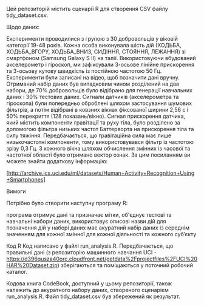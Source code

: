 
Цей репозиторій містить сценарії R для створення CSV файлу tidy_dataset.csv. 

Щодо даних:

Експерименти проводилися з групою з 30 добровольців у віковій категорії 19-48 років. 
Кожна особа виконувала шість дій (ХОДЬБА, ХОДЬБА_ВГОРУ, ХОДЬБА_ВНИЗ, СИДІННЯ, СТОЯННЯ, ЛЕЖАННЯ) зі смартфоном (Samsung Galaxy S II) на талії.
Використовуючи вбудований акселерометр і гіроскоп, ми зафіксували 3-осьове лінійне прискорення та 3-осьову кутову швидкість із постійною частотою 50 Гц. 
Експерименти були записані на відео, щоб позначити дані вручну. Отриманий набір даних був випадковим чином розділений на два набори, де 70% добровольців було 
відібрано для генерації навчальних даних і 30% тестових даних. Сигнали датчиків (акселерометра та гіроскопа) були попередньо оброблені шляхом застосування 
шумових фільтрів, а потім відібрані в ковзних вікнах фіксованої ширини 2,56 с і 50% перекриття (128 показань/вікно). Сигнал прискорення датчика, який містить 
компоненти гравітації та руху тіла, було розділено за допомогою фільтра низьких частот Баттерворта на прискорення тіла та силу тяжіння. Передбачається, що 
гравітаційна сила має лише низькочастотні компоненти, тому використовувався фільтр із частотою зрізу 0,3 Гц. З кожного вікна шляхом обчислення змінних із часової 
та частотної області було отримано вектор ознак.
За цим посиланням ви можете знайти додаткову інформацію:

[http://archive.ics.uci.edu/ml/datasets/Human+Activity+Recognition+Using+Smartphones]

Вимоги

Потрібно було створити наступну програму R:

програма отримує дані та призначає мітки, об'єднує тестові та навчальні набори даних, використовує описові назви дій для позначення дій у наборі даних
має акуратний набір даних із середнім значенням для кожної змінної для кожної діяльності та кожного суб’єкту

Код R
Код написано у файлі run_analysis.R. Передбачається, що правильні дані (з репозиторію машинного навчання UCI -
https://d396qusza40orc.cloudfront.net/getdata%2Fprojectfiles%2FUCI%20HAR%20Dataset.zip) зберігаються та поміщаються у поточний робочий каталог.

Кодова книга
CodeBook, доступний у цьому репозиторії, також належить до акуратного набору даних, створеного сценарієм run_analysis.R.
Файл tidy_dataset.csv був збережений як результат.
